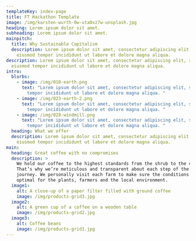 ```yaml
---
templateKey: index-page
title: FT Hackathon Template
image: /img/karsten-wurth-0w-uta0xz7w-unsplash.jpg
heading: Lorem ipsum dolor sit amet.
subheading: Lorem ipsum dolor sit amet.
mainpitch:
  title: Why Sustainable Capitalism
  description: Lorem ipsum dolor sit amet, consectetur adipiscing elit, sed do
    eiusmod tempor incididunt ut labore et dolore magna aliqua.
description: Lorem ipsum dolor sit amet, consectetur adipiscing elit, sed do
  eiusmod tempor incididunt ut labore et dolore magna aliqua.
intro:
  blurbs:
    - image: /img/010-earth.png
      text: "Lorem ipsum dolor sit amet, consectetur adipiscing elit, sed do eiusmod
        tempor incididunt ut labore et dolore magna aliqua. "
    - image: /img/023-earth-2.png
      text: "Lorem ipsum dolor sit amet, consectetur adipiscing elit, sed do eiusmod
        tempor incididunt ut labore et dolore magna aliqua. "
    - image: /img/028-windmill.png
      text: "Lorem ipsum dolor sit amet, consectetur adipiscing elit, sed do eiusmod
        tempor incididunt ut labore et dolore magna aliqua. "
  heading: What we offer
  description: Lorem ipsum dolor sit amet, consectetur adipiscing elit, sed do
    eiusmod tempor incididunt ut labore et dolore magna aliqua.
main:
  heading: Great coffee with no compromises
  description: >
    We hold our coffee to the highest standards from the shrub to the cup.
    That’s why we’re meticulous and transparent about each step of the coffee’s
    journey. We personally visit each farm to make sure the conditions are
    optimal for the plants, farmers and the local environment.
  image1:
    alt: A close-up of a paper filter filled with ground coffee
    image: /img/products-grid3.jpg
  image2:
    alt: A green cup of a coffee on a wooden table
    image: /img/products-grid2.jpg
  image3:
    alt: Coffee beans
    image: /img/products-grid1.jpg
---
```

